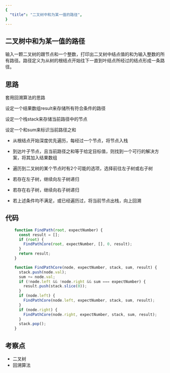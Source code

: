```yaml
---
{
  "title": "二叉树中和为某一值的路径",
}
---
```


## 二叉树中和为某一值的路径

输入一颗二叉树的跟节点和一个整数，打印出二叉树中结点值的和为输入整数的所有路径。路径定义为从树的根结点开始往下一直到叶结点所经过的结点形成一条路径。


## 思路

套用回溯算法的思路

设定一个结果数组result来存储所有符合条件的路径

设定一个栈stack来存储当前路径中的节点

设定一个和sum来标识当前路径之和

- 从根结点开始深度优先遍历，每经过一个节点，将节点入栈

- 到达叶子节点，且当前路径之和等于给定目标值，则找到一个可行的解决方案，将其加入结果数组

- 遍历到二叉树的某个节点时有2个可能的选项，选择前往左子树或右子树

- 若存在左子树，继续向左子树递归

- 若存在右子树，继续向右子树递归

- 若上述条件均不满足，或已经遍历过，将当前节点出栈，向上回溯

## 代码

```js
    function FindPath(root, expectNumber) {
      const result = [];
      if (root) {
        FindPathCore(root, expectNumber, [], 0, result);
      }
      return result;
    }

    function FindPathCore(node, expectNumber, stack, sum, result) {
      stack.push(node.val);
      sum += node.val;
      if (!node.left && !node.right && sum === expectNumber) {
        result.push(stack.slice(0));
      }
      if (node.left) {
        FindPathCore(node.left, expectNumber, stack, sum, result);
      }
      if (node.right) {
        FindPathCore(node.right, expectNumber, stack, sum, result);
      }
      stack.pop();
    }
```

## 考察点

- 二叉树
- 回溯算法